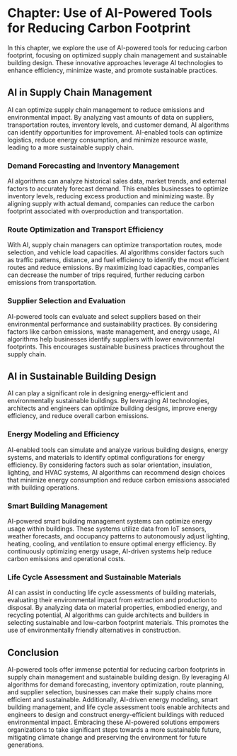 Chapter: Use of AI-Powered Tools for Reducing Carbon Footprint
==============================================================

In this chapter, we explore the use of AI-powered tools for reducing carbon footprint, focusing on optimized supply chain management and sustainable building design. These innovative approaches leverage AI technologies to enhance efficiency, minimize waste, and promote sustainable practices.

AI in Supply Chain Management
-----------------------------

AI can optimize supply chain management to reduce emissions and environmental impact. By analyzing vast amounts of data on suppliers, transportation routes, inventory levels, and customer demand, AI algorithms can identify opportunities for improvement. AI-enabled tools can optimize logistics, reduce energy consumption, and minimize resource waste, leading to a more sustainable supply chain.

### Demand Forecasting and Inventory Management

AI algorithms can analyze historical sales data, market trends, and external factors to accurately forecast demand. This enables businesses to optimize inventory levels, reducing excess production and minimizing waste. By aligning supply with actual demand, companies can reduce the carbon footprint associated with overproduction and transportation.

### Route Optimization and Transport Efficiency

With AI, supply chain managers can optimize transportation routes, mode selection, and vehicle load capacities. AI algorithms consider factors such as traffic patterns, distance, and fuel efficiency to identify the most efficient routes and reduce emissions. By maximizing load capacities, companies can decrease the number of trips required, further reducing carbon emissions from transportation.

### Supplier Selection and Evaluation

AI-powered tools can evaluate and select suppliers based on their environmental performance and sustainability practices. By considering factors like carbon emissions, waste management, and energy usage, AI algorithms help businesses identify suppliers with lower environmental footprints. This encourages sustainable business practices throughout the supply chain.

AI in Sustainable Building Design
---------------------------------

AI can play a significant role in designing energy-efficient and environmentally sustainable buildings. By leveraging AI technologies, architects and engineers can optimize building designs, improve energy efficiency, and reduce overall carbon emissions.

### Energy Modeling and Efficiency

AI-enabled tools can simulate and analyze various building designs, energy systems, and materials to identify optimal configurations for energy efficiency. By considering factors such as solar orientation, insulation, lighting, and HVAC systems, AI algorithms can recommend design choices that minimize energy consumption and reduce carbon emissions associated with building operations.

### Smart Building Management

AI-powered smart building management systems can optimize energy usage within buildings. These systems utilize data from IoT sensors, weather forecasts, and occupancy patterns to autonomously adjust lighting, heating, cooling, and ventilation to ensure optimal energy efficiency. By continuously optimizing energy usage, AI-driven systems help reduce carbon emissions and operational costs.

### Life Cycle Assessment and Sustainable Materials

AI can assist in conducting life cycle assessments of building materials, evaluating their environmental impact from extraction and production to disposal. By analyzing data on material properties, embodied energy, and recycling potential, AI algorithms can guide architects and builders in selecting sustainable and low-carbon footprint materials. This promotes the use of environmentally friendly alternatives in construction.

Conclusion
----------

AI-powered tools offer immense potential for reducing carbon footprints in supply chain management and sustainable building design. By leveraging AI algorithms for demand forecasting, inventory optimization, route planning, and supplier selection, businesses can make their supply chains more efficient and sustainable. Additionally, AI-driven energy modeling, smart building management, and life cycle assessment tools enable architects and engineers to design and construct energy-efficient buildings with reduced environmental impact. Embracing these AI-powered solutions empowers organizations to take significant steps towards a more sustainable future, mitigating climate change and preserving the environment for future generations.
